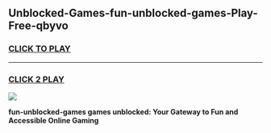 
## Unblocked-Games-fun-unblocked-games-Play-Free-qbyvo
<h3>
<a href="https://premium76.site?title=fun-unblocked-games&ref=21A">CLICK TO PLAY</a></h3>
<hr>

<h3>
<a href="https://premium76.site?title=fun-unblocked-games&ref=21A">CLICK 2 PLAY</a>
  
</h3>

<a href="https://premium76.site?title=fun-unblocked-games&ref=21A"><img src="https://clearcache.store/games.png"></a>


**fun-unblocked-games games unblocked: Your Gateway to Fun and Accessible Online Gaming**
